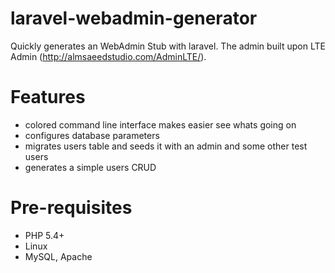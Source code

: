 laravel-webadmin-generator
==========================

Quickly generates an WebAdmin Stub with laravel.
The admin built upon LTE Admin (http://almsaeedstudio.com/AdminLTE/).

Features
========

- colored command line interface makes easier see whats going on
- configures database parameters
- migrates users table and seeds it with an admin and some other test users
- generates a simple users CRUD

Pre-requisites
==============
- PHP 5.4+
- Linux
- MySQL, Apache
